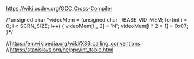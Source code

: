 https://wiki.osdev.org/GCC_Cross-Compiler

/*unsigned char *videoMem = (unsigned char _)BASE_VID_MEM;
for(int i = 0; i < SCRN_SIZE; i++) {
videoMem[i _ 2] = 'N';
videoMem[i * 2 + 1] = 0x07;
}\*/

//https://en.wikipedia.org/wiki/X86_calling_conventions
//https://stanislavs.org/helppc/int_table.html